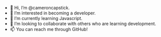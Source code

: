 - 👋 Hi, I’m @cameroncapstick.
- 👀 I’m interested in becoming a developer.
- 🌱 I’m currently learning Javascript.
- 💞️ I’m looking to collaborate with others who are learning development.
- 📫 You can reach me through GitHub!

<!---
cameroncapstick/cameroncapstick is a ✨ special ✨ repository because its `README.md` (this file) appears on your GitHub profile.
You can click the Preview link to take a look at your changes.
--->
